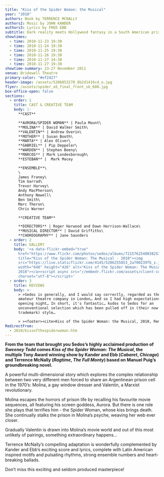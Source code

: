 ```yaml
---
title: "Kiss of the Spider Woman: the Musical"
year: "2010"
authors: Book by TERRENCE MCNALLY
authors2: Music by JOHN KANDER
authors3: Lyrics by FRED EBB
subtitle: Dark reality meets Hollywood fantasy in a South American prison cell
showtimes:
  - time: 2010-11-23 19:30
  - time: 2010-11-24 19:30
  - time: 2010-11-25 19:30
  - time: 2010-11-26 19:30
  - time: 2010-11-27 14:30
  - time: 2010-11-27 19:30
showtime-summary: 23-27 November 2011
venue: Bridewell Theatre
primary-color: "#ef2427"
header-image: /assets/5206853270_8b2d1416cd_o.jpg
flyer: /assets/spider_a5_final_front_sb_600.jpg
box-office-open: false
sections:
  - order: 1
    title: CAST & CREATIVE TEAM
    body: |-
      **CAST**

      **AURORA/SPIDER WOMAN** | Paula Mount\
      **MOLINA** | David Walker Smith\
      **VALENTIN** | Andrew Overin\
      **MOTHER** | Susan Booth\
      **MARTA** | Alex Oliver\
      **GABRIEL** | Pip Deppeler\
      **WARDEN** | Stephen Beeny\
      **MARCOS** | Mark Londesborough\
      **ESTEBAN** |  Mark Macey

      **ENSEMBLE**\
      \
      James Franey\
      Tim Garrad\
      Trevor Harvey\
      Andy MacPherson\
      Anthony Newell\
      Ben Smith\
      Marc Theron\
      Chris Warner

      **CREATIVE TEAM**

      **DIRECTORS** | Roger Harwood and Dawn Harrison-Wallace\
      **MUSICAL DIRECTOR** | David Griffiths\
      **CHOREOGRAPHY** | Jane Saunders
  - order: 2
    title: GALLERY
    body: '<a data-flickr-embed="true"
      href="https://www.flickr.com/photos/sedos/albums/72157625400382532"
      title="Kiss of the Spider Woman: The Musical - 2010"><img
      src="https://live.staticflickr.com/4145/5206255853_2a700239fb_z.jpg"
      width="640" height="426" alt="Kiss of the Spider Woman: The Musical -
      2010"></a><script async src="//embedr.flickr.com/assets/client-code.js"
      charset="utf-8"></script>'
  - order: 3
    title: REVIEWS
    body: >-
      > >Sedos is generally, and I would say correctly, regarded as the best
      amateur theatre company in London… And so I had high expectations of the
      opening night… In short, it's fantastic… kudos to Sedos for an
      unconventional selection which has been pulled off in (their now
      trademark) style…

      > ><footer><cite>Kiss of the Spider Woman: the Musical, 2010, Remote Goat</cite></footer>
RedirectFrom:
  - 2010/kissofthespiderwoman.htm
---
```

**From the team that brought you Sedos’s highly acclaimed production of *Sweeney Todd* comes *Kiss of the Spider Woman: The Musical*, the multiple Tony Award winning show by Kander and Ebb (*Cabaret*, *Chicago*) and Terrence McNally (*Ragtime*, *The Full Monty*) based on Manuel Puig’s groundbreaking novel.**

A powerful multi-dimensional story which explores the complex relationship between two very different men forced to share an Argentinean prison cell in the 1970’s: Molina, a gay window dresser and Valentin, a Marxist revolutionary.

Molina escapes the horrors of prison life by recalling his favourite movie sequences, all featuring his screen goddess, Aurora. But there is one role she plays that terrifies him - the Spider Woman, whose kiss brings death. She continually stalks the prison in Molina’s psyche, weaving her web ever closer.

Gradually Valentin is drawn into Molina’s movie world and out of this most unlikely of pairings, something extraordinary happens…

Terrence McNally’s compelling adaptation is wonderfully complemented by Kander and Ebb’s exciting score and lyrics, complete with Latin American inspired motifs and pulsating rhythms, strong ensemble numbers and heart-breaking ballads.

Don’t miss this exciting and seldom produced masterpiece!
